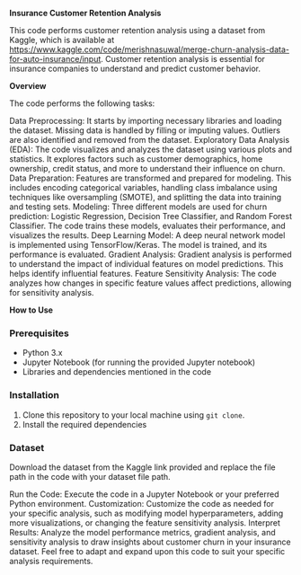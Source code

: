 **Insurance Customer Retention Analysis**

This code performs customer retention analysis using a dataset from Kaggle, which is available at https://www.kaggle.com/code/merishnasuwal/merge-churn-analysis-data-for-auto-insurance/input. Customer retention analysis is essential for insurance companies to understand and predict customer behavior.

**Overview**

The code performs the following tasks:

Data Preprocessing: It starts by importing necessary libraries and loading the dataset. Missing data is handled by filling or imputing values. Outliers are also identified and removed from the dataset.
Exploratory Data Analysis (EDA): The code visualizes and analyzes the dataset using various plots and statistics. It explores factors such as customer demographics, home ownership, credit status, and more to understand their influence on churn.
Data Preparation: Features are transformed and prepared for modeling. This includes encoding categorical variables, handling class imbalance using techniques like oversampling (SMOTE), and splitting the data into training and testing sets.
Modeling: Three different models are used for churn prediction: Logistic Regression, Decision Tree Classifier, and Random Forest Classifier. The code trains these models, evaluates their performance, and visualizes the results.
Deep Learning Model: A deep neural network model is implemented using TensorFlow/Keras. The model is trained, and its performance is evaluated.
Gradient Analysis: Gradient analysis is performed to understand the impact of individual features on model predictions. This helps identify influential features.
Feature Sensitivity Analysis: The code analyzes how changes in specific feature values affect predictions, allowing for sensitivity analysis.

****How to Use****

### Prerequisites

- Python 3.x
- Jupyter Notebook (for running the provided Jupyter notebook)
- Libraries and dependencies mentioned in the code

### Installation

1. Clone this repository to your local machine using `git clone`.
2. Install the required dependencies 

### Dataset

Download the dataset from the Kaggle link provided and replace the file path in the code with your dataset file path.

Run the Code: Execute the code in a Jupyter Notebook or your preferred Python environment.
Customization: Customize the code as needed for your specific analysis, such as modifying model hyperparameters, adding more visualizations, or changing the feature sensitivity analysis.
Interpret Results: Analyze the model performance metrics, gradient analysis, and sensitivity analysis to draw insights about customer churn in your insurance dataset.
Feel free to adapt and expand upon this code to suit your specific analysis requirements.
